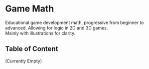 # Game Math

Educational game development math, progressive from beginner to advanced. Allowing for logic in 2D and 3D games.</br>
Mainly with illustrations for clarity.

## Table of Content
(Currently Empty)
